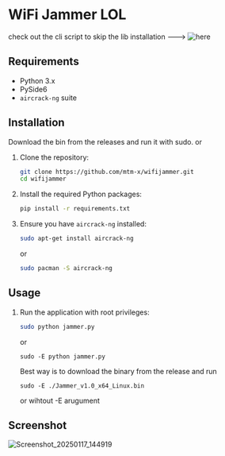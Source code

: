 # WiFi Jammer LOL

check out the cli script to skip the lib installation ---> ![here](https://github.com/mtm-x/wifijammer-script.git)

## Requirements

- Python 3.x
- PySide6
- `aircrack-ng` suite


## Installation

Download the bin from the releases and run it with sudo. or 


1. Clone the repository:
    ```sh
    git clone https://github.com/mtm-x/wifijammer.git
    cd wifijammer
    ```

2. Install the required Python packages:
    ```sh
    pip install -r requirements.txt
    ```

3. Ensure you have `aircrack-ng` installed:
    ```sh
    sudo apt-get install aircrack-ng
    ```
    or
    ```sh
    sudo pacman -S aircrack-ng
    ```
## Usage

1. Run the application with root privileges:
    ```sh
    sudo python jammer.py
    ```
    or

    ```
    sudo -E python jammer.py
    ```

    Best way is to download the binary from the release and run 

    ```
    sudo -E ./Jammer_v1.0_x64_Linux.bin
    ```
    or wihtout -E arugument
   
## Screenshot

![Screenshot_20250117_144919](https://github.com/user-attachments/assets/a5684559-7260-49b6-a48b-6daaecff2c51)
